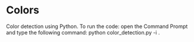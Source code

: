 # Colors
Color detection using Python.
To run the code: open the Command Prompt and type the following command: python color_detection.py -i <add your image path here>.
